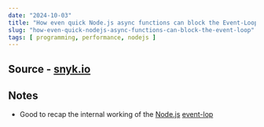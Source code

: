 ```yaml
---
date: "2024-10-03"
title: "How even quick Node.js async functions can block the Event-Loop"
slug: "how-even-quick-nodejs-async-functions-can-block-the-event-loop"
tags: [ programming, performance, nodejs ]
---
```




## Source - [snyk.io][1]

## Notes
* Good to recap the internal working of the [Node.js][2] [event-lop][3]



  [1]: https://snyk.io/blog/nodejs-how-even-quick-async-functions-can-block-the-event-loop-starve-io/
  [2]: https://nodejs.org/en/docs
  [3]: https://nodejs.org/en/docs/guides/dont-block-the-event-loop/
